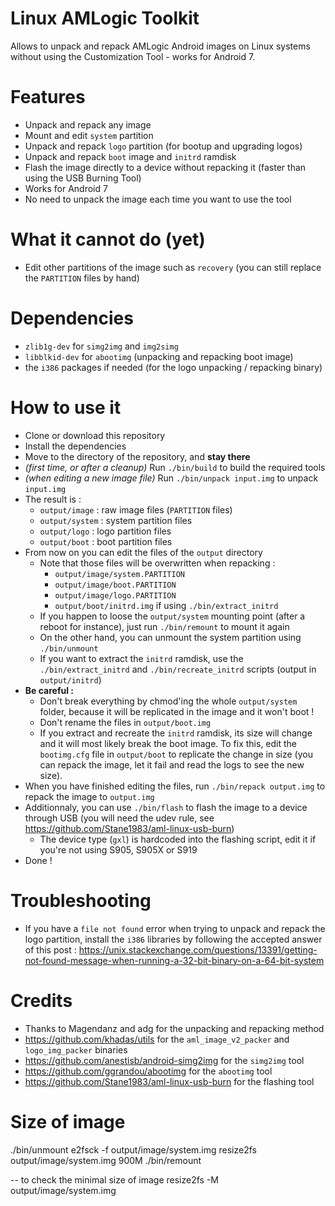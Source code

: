 # Linux AMLogic Toolkit

Allows to unpack and repack AMLogic Android images on Linux systems without using the Customization Tool - works for Android 7.

# Features
* Unpack and repack any image
* Mount and edit `system` partition
* Unpack and repack `logo` partition (for bootup and upgrading logos)
* Unpack and repack `boot` image and `initrd` ramdisk
* Flash the image directly to a device without repacking it (faster than using the USB Burning Tool)
* Works for Android 7
* No need to unpack the image each time you want to use the tool

# What it cannot do (yet)
* Edit other partitions of the image such as `recovery` (you can still replace the `PARTITION` files by hand)

# Dependencies
* `zlib1g-dev` for `simg2img` and `img2simg`
* `libblkid-dev` for `abootimg` (unpacking and repacking boot image)
* the `i386` packages if needed (for the logo unpacking / repacking binary)

# How to use it
* Clone or download this repository
* Install the dependencies
* Move to the directory of the repository, and **stay there**
* *(first time, or after a cleanup)* Run `./bin/build` to build the required tools
* *(when editing a new image file)* Run `./bin/unpack input.img` to unpack `input.img`
* The result is :
    * `output/image` : raw image files (`PARTITION` files)
    * `output/system` : system partition files
    * `output/logo` : logo partition files
    * `output/boot` : boot partition files
* From now on you can edit the files of the `output` directory
    * Note that those files will be overwritten when repacking :
        * `output/image/system.PARTITION`
        * `output/image/boot.PARTITION`
        * `output/image/logo.PARTITION`
        * `output/boot/initrd.img` if using `./bin/extract_initrd`
    * If you happen to loose the `output/system` mounting point (after a reboot for instance), just run `./bin/remount` to mount it again
    * On the other hand, you can unmount the system partition using `./bin/unmount`
    * If you want to extract the `initrd` ramdisk, use the `./bin/extract_initrd` and `./bin/recreate_initrd` scripts (output in `output/initrd`)
* **Be careful :**
    * Don't break everything by chmod'ing the whole `output/system` folder, because it will be replicated in the image and it won't boot !
    * Don't rename the files in `output/boot.img`
    * If you extract and recreate the `initrd` ramdisk, its size will change and it will most likely break the boot image. To fix this, edit the `bootimg.cfg` file in `output/boot` to replicate the change in size (you can repack the image, let it fail and read the logs to see the new size).
* When you have finished editing the files, run `./bin/repack output.img` to repack the image to `output.img`
* Additionnaly, you can use `./bin/flash` to flash the image to a device through USB (you will need the udev rule, see https://github.com/Stane1983/aml-linux-usb-burn)
    * The device type (`gxl`) is hardcoded into the flashing script, edit it if you're not using S905, S905X or S919
* Done !

# Troubleshooting
* If you have a `file not found` error when trying to unpack and repack the logo partition, install the `i386` libraries by following the accepted answer of this post : https://unix.stackexchange.com/questions/13391/getting-not-found-message-when-running-a-32-bit-binary-on-a-64-bit-system

# Credits

* Thanks to Magendanz and adg for the unpacking and repacking method
* https://github.com/khadas/utils for the `aml_image_v2_packer` and `logo_img_packer` binaries
* https://github.com/anestisb/android-simg2img for the `simg2img` tool
* https://github.com/ggrandou/abootimg for the `abootimg` tool
* https://github.com/Stane1983/aml-linux-usb-burn for the flashing tool


# Size of image

./bin/unmount
e2fsck -f output/image/system.img
resize2fs output/image/system.img 900M
./bin/remount


-- to check the minimal size of image
resize2fs -M output/image/system.img
